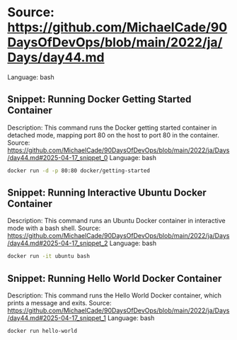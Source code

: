# Source: https://github.com/MichaelCade/90DaysOfDevOps/blob/main/2022/ja/Days/day44.md
Language: bash

## Snippet: Running Docker Getting Started Container
Description: This command runs the Docker getting started container in detached mode, mapping port 80 on the host to port 80 in the container.
Source: https://github.com/MichaelCade/90DaysOfDevOps/blob/main/2022/ja/Days/day44.md#2025-04-17_snippet_0
Language: bash

```bash
docker run -d -p 80:80 docker/getting-started
```

## Snippet: Running Interactive Ubuntu Docker Container
Description: This command runs an Ubuntu Docker container in interactive mode with a bash shell.
Source: https://github.com/MichaelCade/90DaysOfDevOps/blob/main/2022/ja/Days/day44.md#2025-04-17_snippet_2
Language: bash

```bash
docker run -it ubuntu bash
```

## Snippet: Running Hello World Docker Container
Description: This command runs the Hello World Docker container, which prints a message and exits.
Source: https://github.com/MichaelCade/90DaysOfDevOps/blob/main/2022/ja/Days/day44.md#2025-04-17_snippet_1
Language: bash

```bash
docker run hello-world
```